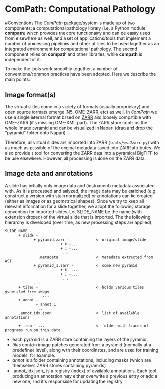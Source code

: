 ComPath: Computational Pathology
================================

#Conventions
The _ComPath_ package/system is made up of two components: a computational pathology library
(i.e. a Python module __compath__) which provides the core functionality and can be easily used
from elsewhere as well, and a set of applications/tools that implement a number of processing
pipelines and other utilities to be used together as an integrated environment for computational
pathology. The second component relies on __compath__ and other libraries, while __compath__ is
independent of it.

To make the tools work smoothly together, a number of conventions/common practices have been
adopted. Here we describe the main points:

## Image format(s)
The virtual slides come in a variety of formats (usually proprietary) 
and open source formats emerge (N5, OME-ZARR, etc) as well. In _ComPath_ we use a single internal
format based on [ZARR](https://zarr.readthedocs.io/en/stable/) 
and loosely compatible with OME-ZARR (it's missing OME-XML part). The ZARR
store contains the whole image pyramid and can be visualized in [Napari](https://napari.org)
(drag and drop the "pyramid" folder onto Napari).

Therefore, all virtual slides are imported into ZARR (```tools/wsi2zarr.py```) with as 
much as possible of the original metadata saved into ZARR attributes. We also provide a tool for converting
the ZARR data into a pyramidal BigTIFF to be use elsewhere. However, all processing is done
on the ZARR data.

## Image data and annotations
A slide has initially only image data and (instrument) metadata associated with. As it is 
processed and anlyzed, the image data may be enriched (e.g. construct a version with stain
normalized) or annotations can be created (either as images or as geometrical shapes).
Since we try to keep all relevant information for a slide together, we adopt the following
storage convention for imported slides. Let SLIDE_NAME be the name (with extension droped) of the
virtual slide that is imported. The the following hierarchy is developed (over time, as
new processing steps are applied):

```
SLIDE_NAME -
      + slide -
             + pyramid.zarr -            <- original image/slide
                         + 0 -...
                         + 1 -...
                          ...
               .metadata                 <- metadata extracted from WSI
             + pyramid_1.zarr -          <- some new pyramid           
                         + 0 -...
                         + 1 -...
                          ...
             ...
      + tiles -                          <- holds various tiles generated from image
                 ...
      + annot -
              + annot 1
              ...
      .annot_idx.json                    <- list of available annotations
      
      + .run - ...                       <- folder with traces of programs run on this data
```

- each pyramid is a ZARR store containing the layers of the pyramid. 
- _tiles_ contain image patches generated from a 
pyramid (normally at a predefined level), along with their coordinates, and are used for
training models, for example.
- _annot_ is a folder containing annotations, including masks (which are themselves ZARR
stores containing pyramids)
- .annot_idx.json_ is a registry (index) of available annotations. Each tool producing
an annotation may either overwrite a previous entry or add a new one, and it's responsible
for updating the registry.

